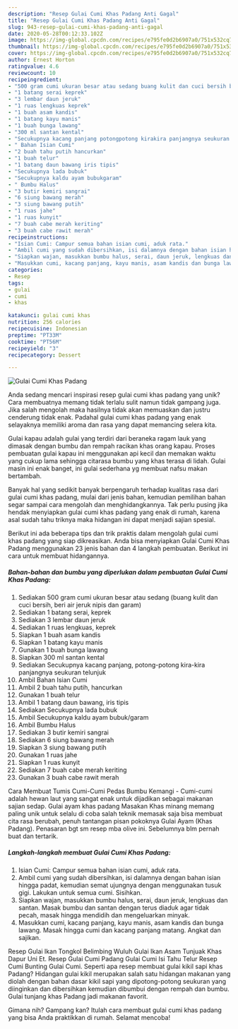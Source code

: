 ```yaml
---
description: "Resep Gulai Cumi Khas Padang Anti Gagal"
title: "Resep Gulai Cumi Khas Padang Anti Gagal"
slug: 943-resep-gulai-cumi-khas-padang-anti-gagal
date: 2020-05-28T00:12:33.102Z
image: https://img-global.cpcdn.com/recipes/e795fe0d2b6907a0/751x532cq70/gulai-cumi-khas-padang-foto-resep-utama.jpg
thumbnail: https://img-global.cpcdn.com/recipes/e795fe0d2b6907a0/751x532cq70/gulai-cumi-khas-padang-foto-resep-utama.jpg
cover: https://img-global.cpcdn.com/recipes/e795fe0d2b6907a0/751x532cq70/gulai-cumi-khas-padang-foto-resep-utama.jpg
author: Ernest Horton
ratingvalue: 4.6
reviewcount: 10
recipeingredient:
- "500 gram cumi ukuran besar atau sedang buang kulit dan cuci bersih beri air jeruk nipis dan garam"
- "1 batang serai keprek"
- "3 lembar daun jeruk"
- "1 ruas lengkuas keprek"
- "1 buah asam kandis"
- "1 batang kayu manis"
- "1 buah bunga lawang"
- "300 ml santan kental"
- "Secukupnya kacang panjang potongpotong kirakira panjangnya seukuran telunjuk"
- " Bahan Isian Cumi"
- "2 buah tahu putih hancurkan"
- "1 buah telur"
- "1 batang daun bawang iris tipis"
- "Secukupnya lada bubuk"
- "Secukupnya kaldu ayam bubukgaram"
- " Bumbu Halus"
- "3 butir kemiri sangrai"
- "6 siung bawang merah"
- "3 siung bawang putih"
- "1 ruas jahe"
- "1 ruas kunyit"
- "7 buah cabe merah keriting"
- "3 buah cabe rawit merah"
recipeinstructions:
- "Isian Cumi: Campur semua bahan isian cumi, aduk rata."
- "Ambil cumi yang sudah dibersihkan, isi dalamnya dengan bahan isian hingga padat, kemudian semat ujungnya dengan menggunakan tusuk gigi. Lakukan untuk semua cumi. Sisihkan."
- "Siapkan wajan, masukkan bumbu halus, serai, daun jeruk, lengkuas dan santan. Masak bumbu dan santan dengan terus diaduk agar tidak pecah, masak hingga mendidih dan mengeluarkan minyak."
- "Masukkan cumi, kacang panjang, kayu manis, asam kandis dan bunga lawang. Masak hingga cumi dan kacang panjang matang. Angkat dan sajikan."
categories:
- Resep
tags:
- gulai
- cumi
- khas

katakunci: gulai cumi khas 
nutrition: 256 calories
recipecuisine: Indonesian
preptime: "PT33M"
cooktime: "PT56M"
recipeyield: "3"
recipecategory: Dessert

---
```



![Gulai Cumi Khas Padang](https://img-global.cpcdn.com/recipes/e795fe0d2b6907a0/751x532cq70/gulai-cumi-khas-padang-foto-resep-utama.jpg)

Anda sedang mencari inspirasi resep gulai cumi khas padang yang unik? Cara membuatnya memang tidak terlalu sulit namun tidak gampang juga. Jika salah mengolah maka hasilnya tidak akan memuaskan dan justru cenderung tidak enak. Padahal gulai cumi khas padang yang enak selayaknya memiliki aroma dan rasa yang dapat memancing selera kita.

Gulai kapau adalah gulai yang terdiri dari beraneka ragam lauk yang dimasak dengan bumbu dan rempah racikan khas orang kapau. Proses pembuatan gulai kapau ini menggunakan api kecil dan memakan waktu yang cukup lama sehingga citarasa bumbu yang khas terasa di lidah. Gulai masin ini enak banget, ini gulai sederhana yg membuat nafsu makan bertambah.

Banyak hal yang sedikit banyak berpengaruh terhadap kualitas rasa dari gulai cumi khas padang, mulai dari jenis bahan, kemudian pemilihan bahan segar sampai cara mengolah dan menghidangkannya. Tak perlu pusing jika hendak menyiapkan gulai cumi khas padang yang enak di rumah, karena asal sudah tahu triknya maka hidangan ini dapat menjadi sajian spesial.


Berikut ini ada beberapa tips dan trik praktis dalam mengolah gulai cumi khas padang yang siap dikreasikan. Anda bisa menyiapkan Gulai Cumi Khas Padang menggunakan 23 jenis bahan dan 4 langkah pembuatan. Berikut ini cara untuk membuat hidangannya.

<!--inarticleads1-->

##### Bahan-bahan dan bumbu yang diperlukan dalam pembuatan Gulai Cumi Khas Padang:

1. Sediakan 500 gram cumi ukuran besar atau sedang (buang kulit dan cuci bersih, beri air jeruk nipis dan garam)
1. Sediakan 1 batang serai, keprek
1. Sediakan 3 lembar daun jeruk
1. Sediakan 1 ruas lengkuas, keprek
1. Siapkan 1 buah asam kandis
1. Siapkan 1 batang kayu manis
1. Gunakan 1 buah bunga lawang
1. Siapkan 300 ml santan kental
1. Sediakan Secukupnya kacang panjang, potong-potong kira-kira panjangnya seukuran telunjuk
1. Ambil  Bahan Isian Cumi
1. Ambil 2 buah tahu putih, hancurkan
1. Gunakan 1 buah telur
1. Ambil 1 batang daun bawang, iris tipis
1. Sediakan Secukupnya lada bubuk
1. Ambil Secukupnya kaldu ayam bubuk/garam
1. Ambil  Bumbu Halus
1. Sediakan 3 butir kemiri sangrai
1. Sediakan 6 siung bawang merah
1. Siapkan 3 siung bawang putih
1. Gunakan 1 ruas jahe
1. Siapkan 1 ruas kunyit
1. Sediakan 7 buah cabe merah keriting
1. Gunakan 3 buah cabe rawit merah


Cara Membuat Tumis Cumi-Cumi Pedas Bumbu Kemangi - Cumi-cumi adalah hewan laut yang sangat enak untuk dijadikan sebagai makanan sajian sedap. Gulai ayam khas padang Masakan Khas minang memang paling unik untuk selalu di coba salah teknik memasak saja bisa membuat cita rasa berubah, penuh tantangan pisan pokoknya Gulai Ayam (Khas Padang). Penasaran bgt sm resep mba olive ini. Sebelumnya blm pernah buat dan tertarik. 

<!--inarticleads2-->

##### Langkah-langkah membuat Gulai Cumi Khas Padang:

1. Isian Cumi: Campur semua bahan isian cumi, aduk rata.
1. Ambil cumi yang sudah dibersihkan, isi dalamnya dengan bahan isian hingga padat, kemudian semat ujungnya dengan menggunakan tusuk gigi. Lakukan untuk semua cumi. Sisihkan.
1. Siapkan wajan, masukkan bumbu halus, serai, daun jeruk, lengkuas dan santan. Masak bumbu dan santan dengan terus diaduk agar tidak pecah, masak hingga mendidih dan mengeluarkan minyak.
1. Masukkan cumi, kacang panjang, kayu manis, asam kandis dan bunga lawang. Masak hingga cumi dan kacang panjang matang. Angkat dan sajikan.


Resep Gulai Ikan Tongkol Belimbing Wuluh Gulai Ikan Asam Tunjuak Khas Dapur Uni Et. Resep Gulai Cumi Padang Gulai Cumi Isi Tahu Telur Resep Cumi Bunting Gulai Cumi. Seperti apa resep membuat gulai kikil sapi khas Padang? Hidangan gulai kikil merupakan salah satu hidangan makanan yang diolah dengan bahan dasar kikil sapi yang dipotong-potong seukuran yang diinginkan dan dibersihkan kemudian dibumbui dengan rempah dan bumbu. Gulai tunjang khas Padang jadi makanan favorit. 

Gimana nih? Gampang kan? Itulah cara membuat gulai cumi khas padang yang bisa Anda praktikkan di rumah. Selamat mencoba!
